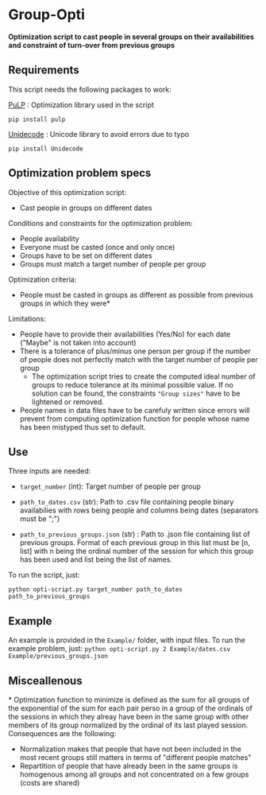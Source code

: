 # Group-Opti
**Optimization script to cast people in several groups on their availabilities and constraint of turn-over from previous groups**

## Requirements

This script needs the following packages to work:

[PuLP](https://pythonhosted.org/PuLP/index.html) : Optimization library used in the script

`pip install pulp`

[Unidecode](https://pypi.org/project/Unidecode/) : Unicode library to avoid errors due to typo

`pip install Unidecode`

## Optimization problem specs

Objective of this optimization script:

- Cast people in groups on different dates

Conditions and constraints for the optimization problem:

- People availability
- Everyone must be casted (once and only once)
- Groups have to be set on different dates
- Groups must match a target number of people per group

Optimization criteria:

- People must be casted in groups as different as possible from previous groups in which they were\*

Limitations:

- People have to provide their availabilities (Yes/No) for each date ("Maybe" is not taken into account)
- There is a tolerance of plus/minus one person per group if the number of people does not perfectly match with the target number of people per group
  - The optimization script tries to create the computed ideal number of groups to reduce tolerance at its minimal possible value. If no solution can be found, the constraints `"Group sizes"` have to be lightened or removed.
- People names in data files have to be carefuly written since errors will prevent from computing optimization function for people whose name has been mistyped thus set to default.

## Use

Three inputs are needed:

- `target_number` (int): Target number of people per group

- `path_to_dates.csv` (str): Path to .csv file containing people binary availabilies with rows being people and columns being dates (separators must be ";")

- `path_to_previous_groups.json` (str) : Path to .json file containing list of previous groups. Format of each previous group in this list must be [n, list] with n being the ordinal number of the session for which this group has been used and list being the list of names.

To run the script, just:

`python opti-script.py target_number path_to_dates path_to_previous_groups`

## Example

An example is provided in the `Example/` folder, with input files. To run the example problem, just: `python opti-script.py 2 Example/dates.csv Example/previous_groups.json`

## Misceallenous
\* Optimization function to minimize is defined as the sum for all groups of the exponential of the sum for each pair perso in a group of the ordinals of the sessions in which they alreay have been in the same group with other members of its group normalized by the ordinal of its last played session. Consequences are the following:
- Normalization makes that people that have not been included in the most recent groups still matters in terms of "different people matches"
- Repartition of people that have already been in the same groups is homogenous among all groups and not concentrated on a few groups (costs are shared)
